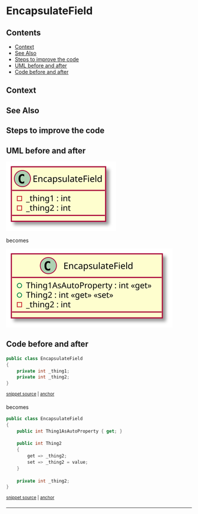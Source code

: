 <!--
GENERATED FILE - DO NOT EDIT
This file was generated by [MarkdownSnippets](https://github.com/SimonCropp/MarkdownSnippets).
Source File: /docs/Encapsulate/mdsource/EncapsulateField.source.md
To change this file edit the source file and then execute ./run_markdown_templates.sh.
-->

# EncapsulateField

<!-- toc -->
## Contents

  * [Context](#context)
  * [See Also](#see-also)
  * [Steps to improve the code <!-- endInclude -->](#steps-to-improve-the-code----endinclude---)
  * [UML before and after](#uml-before-and-after)
  * [Code before and after](#code-before-and-after)<!-- endToc -->

 <!-- include: EncapsulateField.description. path: /RefactoringSamples/Before/Encapsulate/EncapsulateField.description.include.md -->
## Context

## See Also

## Steps to improve the code <!-- endInclude -->

## UML before and after

![EncapsulateField - Before](../../uml/Before/Encapsulate/EncapsulateField.svg?raw=true)

becomes

![EncapsulateField - After](../../uml/After/Encapsulate/EncapsulateField.svg?raw=true)

## Code before and after

<!-- snippet: EncapsulateField-Before -->
<a id='snippet-encapsulatefield-before'></a>
```cs
public class EncapsulateField
{
    private int _thing1;
    private int _thing2;
}
```
<sup><a href='/RefactoringSamples/Before/Encapsulate/EncapsulateField.cs#L3-L9' title='Snippet source file'>snippet source</a> | <a href='#snippet-encapsulatefield-before' title='Start of snippet'>anchor</a></sup>
<!-- endSnippet -->

becomes

<!-- snippet: EncapsulateField-After -->
<a id='snippet-encapsulatefield-after'></a>
```cs
public class EncapsulateField
{
    public int Thing1AsAutoProperty { get; }

    public int Thing2
    {
        get => _thing2;
        set => _thing2 = value;
    }

    private int _thing2;
}
```
<sup><a href='/RefactoringSamples/After/Encapsulate/EncapsulateField.cs#L3-L16' title='Snippet source file'>snippet source</a> | <a href='#snippet-encapsulatefield-after' title='Start of snippet'>anchor</a></sup>
<!-- endSnippet -->

-----

